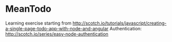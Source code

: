 MeanTodo
========

Learning exercise starting from http://scotch.io/tutorials/javascript/creating-a-single-page-todo-app-with-node-and-angular
Authentication: http://scotch.io/series/easy-node-authentication
